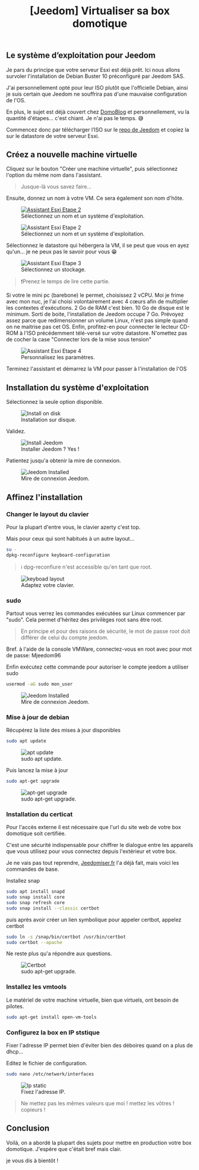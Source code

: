 ﻿---
title: "[Jeedom] Virtualiser sa box domotique"
excerpt: "Installer Jeedom sous Esxi VM a l'aide de l'image officielle."
category: Jeedom
classes: wide
tags: 
  - VMWare	
  - Esxi
  - Jeedom
header:
  teaser: /assets/images/2022-10-26-Esxi-Jeedom-Installation.webp
  image_description: "Jeedom sur Esxi"
---

## Le système d’exploitation pour Jeedom

Je pars du principe que votre serveur Esxi est déjà prêt. Ici nous allons survoler l'installation de Debian Buster 10 préconfiguré par Jeedom SAS.

J'ai personnellement opté pour leur ISO plutôt que l'officielle Debian, ainsi je suis certain que Jeedom ne souffrira pas d'une mauvaise configuration de l'OS.

En plus, le sujet est déjà couvert chez [DomoBlog](https://www.domo-blog.fr/virtualisation-installer-jeedom-debian-9-esxi-vm/) et personnellement, vu la quantité d'étapes... c'est chiant. Je n'ai pas le temps. 😅

Commencez donc par télécharger l’ISO sur le [repo de Jeedom](https://images.jeedom.com/x86-64/) et copiez la sur le datastore de votre serveur Esxi.

## Créez a nouvelle machine virtuelle

Cliquez sur le bouton "Créer une machine virtuelle", puis sélectionnez l'option du même nom dans l'assistant.

> Jusque-là vous savez faire...

Ensuite, donnez un nom à votre VM. Ce sera également son nom d'hôte.

<figure style="width: 500px" class="align-center">
	<a href="{{ site.url }}{{ site.baseurl }}/assets/images/2022-10-23_21h39_48.webp"><img src="{{ site.url }}{{ site.baseurl }}/assets/images/2022-10-23_21h39_48.webp" alt="Assistant Esxi Etape 2"></a>
  <figcaption>Sélectionnez un nom et un système d'exploitation.</figcaption>
</figure>

<figure style="width: 500px" class="align-center">
  <img src="{{ site.url }}{{ site.baseurl }}/assets/images/2022-10-23_21h39_48.webp" alt="Assistant Esxi Etape 2">
  <figcaption>Sélectionnez un nom et un système d'exploitation.</figcaption>
</figure>

Sélectionnez le datastore qui hébergera la VM, il se peut que vous en ayez qu'un... je ne peux pas le savoir pour vous 😁

<figure style="width: 500px" class="align-center">
  <img src="{{ site.url }}{{ site.baseurl }}/assets/images/2022-10-23_21h41_44.webp" alt="Assistant Esxi Etape 3">
  <figcaption>Sélectionnez un stockage.</figcaption>
</figure>

> ❗Prenez le temps de lire cette partie.

Si votre le mini pc (barebone) le permet, choisissez 2 vCPU. Moi je frime avec mon nuc, je l'ai choisi volontairement avec 4 cœurs afin de multiplier les contextes d'exécutions.
2 Go de RAM c'est bien.
10 Go de disque est le minimum. Sorti de boite, l'installation de Jeedom occupe 7 Go. Prévoyez assez parce que redimensionner un volume Linux, n'est pas simple quand on ne maitrise pas cet OS.
Enfin, profitez-en pour connecter le lecteur CD-ROM à l'ISO précédemment télé-versé sur votre datastore. N'omettez pas de cocher la case "Connecter lors de la mise sous tension"

<figure style="width: 500px" class="align-center">
  <img src="{{ site.url }}{{ site.baseurl }}/assets/images/2022-10-23_21h44_27.webp" alt="Assistant Esxi Etape 4">
  <figcaption>Personnalisez les paramètres.</figcaption>
</figure>

Terminez l'assistant et démarrez la VM pour passer à l'installation de l'OS

## Installation du système d'exploitation

Sélectionnez la seule option disponible.

<figure style="width: 500px" class="align-center">
  <img src="{{ site.url }}{{ site.baseurl }}/assets/images/2022-10-23_22h22_52.webp" alt="Install on disk">
  <figcaption>Installation sur disque.</figcaption>
</figure>

Validez.

<figure style="width: 500px" class="align-center">
  <img src="{{ site.url }}{{ site.baseurl }}/assets/images/2022-10-23_22h23_15.webp" alt="Install Jeedom ">
  <figcaption>Installer Jeedom ? Yes !</figcaption>
</figure>

Patientez jusqu'a obtenir la mire de connexion.

<figure style="width: 500px" class="align-center">
  <img src="{{ site.url }}{{ site.baseurl }}/assets/images/2022-10-23_22h27_28.webp" alt="Jeedom Installed">
  <figcaption>Mire de connexion Jeedom.</figcaption>
</figure>

## Affinez l'installation

### Changer le layout du clavier

Pour la plupart d'entre vous, le clavier azerty c'est top.

Mais pour ceux qui sont habitués à un autre layout...

```bash
su -
dpkg-reconfigure keyboard-configuration
```

> ℹ️ dpg-reconfiure n'est accessible qu'en tant que root.

<figure style="width: 500px" class="align-center">
  <img src="{{ site.url }}{{ site.baseurl }}/assets/images/2022-10-23_22h42_03.webp" alt="keyboad layout">
  <figcaption>Adaptez votre clavier.</figcaption>
</figure>

### sudo

Partout vous verrez les commandes exécutées sur Linux commencer par "sudo". Cela permet d'héritez des privilèges root sans être root.
> En principe et pour des raisons de sécurité, le mot de passe root doit différer de celui du compte jeedom.

Bref. à l'aide de la console VMWare, connectez-vous en root avec pour mot de passe: Mjeedom96

Enfin exécutez cette commande pour autoriser le compte jeedom a utiliser sudo

```bash
usermod -aG sudo mon_user
```

<figure style="width: 500px" class="align-center">
  <img src="{{ site.url }}{{ site.baseurl }}/assets/images/2022-10-23_23h02_50.webp" alt="Jeedom Installed">
  <figcaption>Mire de connexion Jeedom.</figcaption>
</figure>

### Mise à jour de debian

Récupérez la liste des mises à jour disponibles

```bash
sudo apt update
```

<figure style="width: 500px" class="align-center">
<img src="{{ site.url }}{{ site.baseurl }}/assets/images/2022-10-23_23h06_22.webp" alt="apt update">
  <figcaption>sudo apt update.</figcaption>
</figure>

Puis lancez la mise à jour

```bash
sudo apt-get upgrade
```

<figure style="width: 500px" class="align-center">
<img src="{{ site.url }}{{ site.baseurl }}/assets/images/2022-10-23_23h09_42.webp" alt="apt-get upgrade">
  <figcaption>sudo apt-get upgrade.</figcaption>
</figure>

### Installation du certicat

Pour l'accès externe il est nécessaire que l'url du site web de votre box domotique soit certifiée.

C'est une sécurité indispensable pour chiffrer le dialogue entre les appareils que vous utilisez pour vous connectez depuis l'extérieur et votre box.

Je ne vais pas tout reprendre, [Jeedomiser.fr](https://jeedomiser.fr/article/acceder-a-jeedom-depuis-lexterieur-et-en-https-avec-lets-encrypts-sur-son-raspberry-pi/) l'a déjà fait, mais voici les commandes de base.

Installez snap

```bash
sudo apt install snapd
sudo snap install core
sudo snap refresh core
sudo snap install --classic certbot
```

puis après avoir créer un lien symbolique pour appeler certbot, appelez certbot

```bash
sudo ln -s /snap/bin/certbot /usr/bin/certbot
sudo certbot --apache
```

Ne reste plus qu'a répondre aux questions.

<figure style="width: 500px" class="align-center">
<img src="{{ site.url }}{{ site.baseurl }}/assets/images/2022-10-24_22h55_15.webp" alt="Certbot">
  <figcaption>sudo apt-get upgrade.</figcaption>
</figure>

### Installez les vmtools

Le matériel de votre machine virtuelle, bien que virtuels, ont besoin de pilotes.

```bash
sudo apt-get install open-vm-tools
```

### Configurez la box en IP ststique

Fixer l'adresse IP permet bien d'éviter bien des déboires quand on a plus de dhcp...

Editez le fichier de configuration.

```bash
sudo nano /etc/network/interfaces
```

<figure style="width: 500px" class="align-center">
<img src="{{ site.url }}{{ site.baseurl }}/assets/images/2022-10-27_00h48_24.webp" alt="Ip static">
  <figcaption>Fixez l'adresse IP.</figcaption>
</figure>

> Ne mettez pas les mêmes valeurs que moi ! mettez les vôtres ! copieurs !

## Conclusion

Voilà, on a abordé la plupart des sujets pour mettre en production votre box domotique.
J'espère que c'était bref mais clair.

je vous dis à bientôt !
